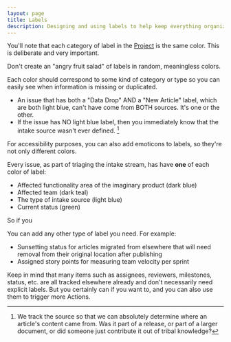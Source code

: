 ```yaml
---
layout: page
title: Labels
description: Designing and using labels to help keep everything organized
---
```


You'll note that each category of label in the [Project]([url](https://github.com/users/JaymePerlman/projects/1)) is the same color. This is deliberate and very important.

Don't create an "angry fruit salad" of labels in random, meaningless colors. 

Each color should correspond to some kind of category or type so you can easily see when information is missing or duplicated. 

- An issue that has both a "Data Drop" AND a "New Article" label, which are both light blue, can't have come from BOTH sources. It's one or the other.
- If the issue has NO light blue label, then you immediately know that the intake source wasn't ever defined. [^1] 

For accessibility purposes, you can also add emoticons to labels, so they're not only different colors.

Every issue, as part of triaging the intake stream, has have **one** of each color of label:

- Affected functionality area of the imaginary product (dark blue)
- Affected team (dark teal)
- The type of intake source (light blue)
- Current status (green)

So if you 

You can add any other type of label you need. For example:

- Sunsetting status for articles migrated from elsewhere that will need removal from their original location after publishing
- Assigned story points for measuring team velocity per sprint

Keep in mind that many items such as assignees, reviewers, milestones, status, etc. are all tracked elsewhere already and don't necessarily need explicit labels. 
But you certainly can if you want to, and you can also use them to trigger more Actions.

[^1]: We track the source so that we can absolutely determine where an article's content came from. Was it part of a release, or part of a larger document, or did someone just contribute it out of tribal knowledge?
